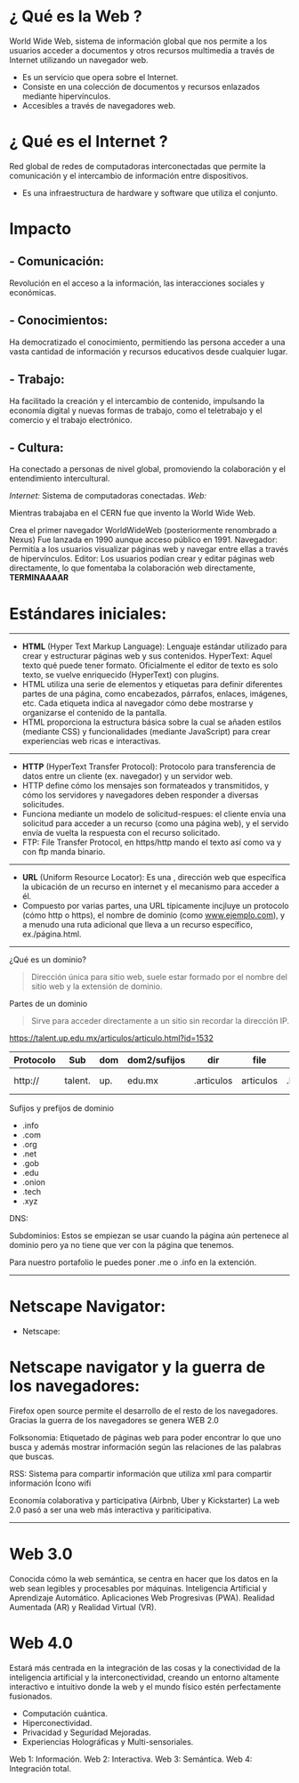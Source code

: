 # ¿ Qué es la Web ?
World Wide Web, sistema de información global que nos permite a los usuarios acceder a documentos y otros recursos multimedia a través de Internet utilizando un navegador web.
- Es un servicio que opera sobre el Internet.
- Consiste en una colección de documentos y recursos enlazados mediante hipervínculos.
- Accesibles a través de navegadores web.
# ¿ Qué es el Internet ? 
Red global de redes de computadoras interconectadas que permite la comunicación y el intercambio de información entre dispositivos.
- Es una infraestructura de hardware y software que utiliza el conjunto.

# Impacto
## - Comunicación: 
Revolución en el acceso a la información, las interacciones sociales y económicas.
##  - Conocimientos:
Ha democratizado el conocimiento, permitiendo las persona acceder a una vasta cantidad de información y recursos educativos desde cualquier lugar.
## - Trabajo:
Ha facilitado la creación y el intercambio de contenido, impulsando la economía digital y nuevas formas de trabajo, como el teletrabajo y el comercio y el trabajo electrónico. 
## - Cultura:
Ha conectado a personas de nivel global, promoviendo la colaboración y el entendimiento intercultural.

*Internet:* Sistema de computadoras conectadas.
*Web:* 

Mientras trabajaba en el CERN fue que invento la World Wide Web.

Crea el primer navegador WorldWideWeb (posteriormente renombrado a Nexus)
Fue lanzada en 1990 aunque acceso público en 1991.
Navegador: Permitía a los usuarios visualizar páginas web y navegar entre ellas a través de hipervínculos.
Editor: Los usuarios podían crear y editar páginas web directamente, lo que fomentaba la colaboración web directamente, 
**TERMINAAAAR**


# Estándares iniciales:
---
- **HTML** (Hyper Text Markup Language): Lenguaje estándar utilizado para crear y estructurar páginas web y sus contenidos.
	HyperText: Aquel texto qué puede tener formato.
		Oficialmente el editor de texto es solo texto, se vuelve enriquecido (HyperText) con plugins.
- HTML utiliza una serie de elementos y etiquetas para definir diferentes partes de una página, como encabezados, párrafos, enlaces, imágenes, etc. Cada etiqueta indica al navegador cómo debe mostrarse y organizarse el contenido de la pantalla.
- HTML proporciona la estructura básica sobre la cual se añaden estilos (mediante CSS) y funcionalidades (mediante JavaScript) para crear experiencias web ricas e interactivas.
---
- **HTTP** (HyperText Transfer Protocol):  Protocolo para transferencia de datos entre un cliente (ex. navegador) y un servidor web.
- HTTP define cómo los mensajes son formateados y transmitidos, y cómo los servidores y navegadores deben responder a diversas solicitudes.
- Funciona mediante un modelo de solicitud-respues: el cliente envía una solicitud para acceder a un recurso (como una página web), y el servido envía de vuelta la respuesta con el recurso solicitado.
- FTP: File Transfer Protocol, en https/http mando el texto así como va y con ftp manda binario.
---
- **URL** (Uniform Resource Locator): Es una , dirección web que específica la ubicación de un recurso en internet y el mecanismo para acceder a él.
- Compuesto por varias partes, una URL típicamente incjluye un protocolo (cómo http o https), el nombre de dominio (como www.ejemplo.com), y a menudo una ruta adicional que lleva a un recurso específico, ex./página.html.

---
¿Qué es un dominio?

>Dirección única para sitio web, suele estar formado por el nombre del sitio web y la extensión de dominio. 

Partes de un dominio
> Sirve para acceder directamente a un sitio sin recordar la dirección IP.
> 

https://talent.up.edu.mx/articulos/articulo.html?id=1532

| Protocolo | Sub     | dom | dom2/sufijos | dir        | file      | ext   | arg      |     |     |
| --------- | ------- | --- | ------------ | ---------- | --------- | ----- | -------- | --- | --- |
| http://   | talent. | up. | edu.mx       | .articulos | articulos | .html | ?id=1532 |     |     |
Sufijos y prefijos de dominio
- .info
- .com
- .org
- .net
- .gob
- .edu
- .onion
- .tech
- .xyz

DNS: 

Subdominios: Estos se empiezan se usar cuando la página aún pertenece al dominio pero ya no tiene que ver con la página que tenemos.

Para nuestro portafolio le puedes poner .me o .info en la extención.

---
# Netscape Navigator: 
- Netscape: 

# Netscape navigator y la guerra de los navegadores:


Firefox open source permite el desarrollo de el resto de los navegadores.
Gracias la guerra de los navegadores se genera WEB 2.0

Folksonomia:  Etiquetado de páginas web para poder encontrar lo que uno busca y además mostrar información según las relaciones de las palabras que buscas. 

RSS:  Sistema para compartir información que utiliza xml para compartir información Ícono wifi 

Economía colaborativa y participativa (Airbnb, Uber y Kickstarter)
La web 2.0 pasó a ser una web más interactiva y pariticipativa.

---
# Web 3.0
Conocida cómo 
la web semántica, se centra en hacer que los datos en la web sean legibles y procesables por máquinas.
Inteligencia Artificial y Aprendizaje Automático.
Aplicaciones Web Progresivas (PWA).
Realidad Aumentada (AR) y Realidad Virtual (VR).

# Web 4.0
Estará más centrada en la integración de las cosas y la conectividad de la inteligencia artificial y la interconectividad, creando un entorno altamente interactivo e intuitivo donde la web y el mundo físico estén perfectamente fusionados.
- Computación cuántica.
- Hiperconectividad.
- Privacidad y Seguridad Mejoradas.
- Experiencias Holográficas y Multi-sensoriales.


Web 1: Información.
Web 2: Interactiva.
Web 3: Semántica.
Web 4: Integración total.